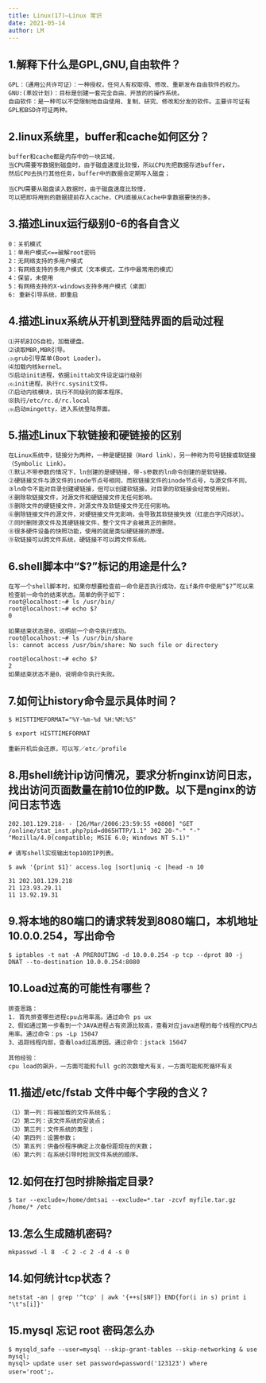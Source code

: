 ```yaml
---
title: Linux(17)—Linux 常识
date: 2021-05-14
author: LM
---
```


## 1.解释下什么是GPL,GNU,自由软件？

```
GPL：（通用公共许可证）：一种授权，任何人有权取得、修改、重新发布自由软件的权力。
GNU:(革奴计划)：目标是创建一套完全自由、开放的的操作系统。
自由软件：是一种可以不受限制地自由使用、复制、研究、修改和分发的软件。主要许可证有GPL和BSD许可证两种。
```

## 2.linux系统里，buffer和cache如何区分？

```
buffer和cache都是内存中的一块区域，
当CPU需要写数据到磁盘时，由于磁盘速度比较慢，所以CPU先把数据存进buffer，
然后CPU去执行其他任务，buffer中的数据会定期写入磁盘；

当CPU需要从磁盘读入数据时，由于磁盘速度比较慢，
可以把即将用到的数据提前存入cache，CPU直接从Cache中拿数据要快的多。
```

## 3.描述Linux运行级别0-6的各自含义

```
0：关机模式
1：单用户模式<==破解root密码
2：无网络支持的多用户模式
3：有网络支持的多用户模式（文本模式，工作中最常用的模式）
4：保留，未使用
5：有网络支持的X-windows支持多用户模式（桌面）
6: 重新引导系统，即重启
```

## 4.描述Linux系统从开机到登陆界面的启动过程

```
⑴开机BIOS自检，加载硬盘。
⑵读取MBR,MBR引导。
⑶grub引导菜单(Boot Loader)。
⑷加载内核kernel。
⑸启动init进程，依据inittab文件设定运行级别
⑹init进程，执行rc.sysinit文件。
⑺启动内核模块，执行不同级别的脚本程序。
⑻执行/etc/rc.d/rc.local
⑼启动mingetty，进入系统登陆界面。
```

## 5.描述Linux下软链接和硬链接的区别

```
在Linux系统中，链接分为两种，一种是硬链接（Hard link），另一种称为符号链接或软链接（Symbolic Link）。
①默认不带参数的情况下，ln创建的是硬链接，带-s参数的ln命令创建的是软链接。
②硬链接文件与源文件的inode节点号相同，而软链接文件的inode节点号，与源文件不同，
③ln命令不能对目录创建硬链接，但可以创建软链接。对目录的软链接会经常使用到。
④删除软链接文件，对源文件和硬链接文件无任何影响。
⑤删除文件的硬链接文件，对源文件及软链接文件无任何影响。
⑥删除链接文件的源文件，对硬链接文件无影响，会导致其软链接失效（红底白字闪烁状）。
⑦同时删除源文件及其硬链接文件，整个文件才会被真正的删除。
⑧很多硬件设备的快照功能，使用的就是类似硬链接的原理。
⑨软链接可以跨文件系统，硬链接不可以跨文件系统。
```

## 6.shell脚本中“$?”标记的用途是什么?

```
在写一个shell脚本时，如果你想要检查前一命令是否执行成功，在if条件中使用“$?”可以来检查前一命令的结束状态。简单的例子如下：
root@localhost:~# ls /usr/bin/
root@localhost:~# echo $?
0

如果结束状态是0，说明前一个命令执行成功。
root@localhost:~# ls /usr/bin/share
ls: cannot access /usr/bin/share: No such file or directory

root@localhost:~# echo $?
2
如果结束状态不是0，说明命令执行失败。
```

## 7.如何让history命令显示具体时间？

```
$ HISTTIMEFORMAT="%Y-%m-%d %H:%M:%S"

$ export HISTTIMEFORMAT

重新开机后会还原，可以写／etc／profile
```

## 8.用shell统计ip访问情况，要求分析nginx访问日志，找出访问页面数量在前10位的IP数。以下是nginx的访问日志节选

```
202.101.129.218- - [26/Mar/2006:23:59:55 +0800] "GET /online/stat_inst.php?pid=d065HTTP/1.1" 302 20-"-" "-" "Mozilla/4.0(compatible; MSIE 6.0; Windows NT 5.1)"

# 请写shell实现输出top10的IP列表。

$ awk '{print $1}' access.log |sort|uniq -c |head -n 10

31 202.101.129.218
21 123.93.29.11
11 13.92.19.31
```

## 9.将本地的80端口的请求转发到8080端口，本机地址10.0.0.254，写出命令

```
$ iptables -t nat -A PREROUTING -d 10.0.0.254 -p tcp --dprot 80 -j DNAT --to-destination 10.0.0.254:8080
```

## 10.Load过高的可能性有哪些？

```
排查思路：
1. 首先排查哪些进程cpu占用率高。通过命令 ps ux
2、假如通过第一步看到一个JAVA进程占有资源比较高，查看对应java进程的每个线程的CPU占用率。通过命令：ps -Lp 15047
3、追踪线程内部，查看load过高原因。通过命令：jstack 15047

其他经验：
cpu load的飙升，一方面可能和full gc的次数增大有关，一方面可能和死循环有关
```

## 11.描述/etc/fstab 文件中每个字段的含义？

```
（1）第一列：将被加载的文件系统名；
（2）第二列：该文件系统的安装点；
（3）第三列：文件系统的类型；
（4）第四列：设置参数；
（5）第五列：供备份程序确定上次备份距现在的天数；
（6）第六列：在系统引导时检测文件系统的顺序。
```

## 12.如何在打包时排除指定目录?

```
$ tar --exclude=/home/dmtsai --exclude=*.tar -zcvf myfile.tar.gz /home/* /etc
```

## 13.怎么生成随机密码?

```
mkpasswd -l 8  -C 2 -c 2 -d 4 -s 0
```

## 14.如何统计tcp状态？

```
netstat -an | grep '^tcp' | awk '{++s[$NF]} END{for(i in s) print i "\t"s[i]}'
```

## 15.mysql 忘记 root 密码怎么办

```
$ mysqld_safe --user=mysql --skip-grant-tables --skip-networking & use mysql;
mysql> update user set password=password('123123') where user='root';。
```
